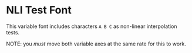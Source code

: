 # NLI Test Font

This variable font includes characters `A B C` as non-linear interpolation tests.

NOTE: you *must* move both variable axes at the same rate for this to work.

